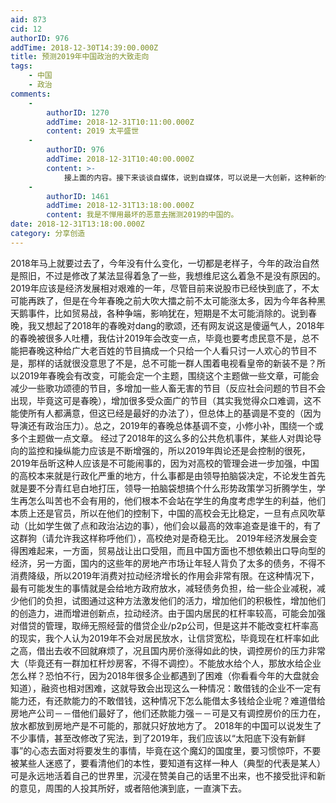 ```yaml
---
aid: 873
cid: 12
authorID: 976
addTime: 2018-12-30T14:39:00.000Z
title: 预测2019年中国政治的大致走向
tags:
    - 中国
    - 政治
comments:
    -
        authorID: 1270
        addTime: 2018-12-31T10:11:00.000Z
        content: 2019 太平盛世
    -
        authorID: 976
        addTime: 2018-12-31T10:40:00.000Z
        content: >-
            接上面的内容。接下来谈谈自媒体，说到自媒体，可以说是一大创新，这种新的传播媒介具有个性鲜明、差异化发展、闭环传播、传播速度快等特点，以微信公众号、今日头条为代表的自媒体在近年来发展迅猛。2019必然是自媒体衰落的一年，这不仅仅是因为自媒体内部的竞争和洗牌，更多的原因在于，dang不容许有人能够聚集众多个性（或价值观）相同的人，更不可能看着他们的意见领袖有话语权，他们只能容得下一种意见，一种价值观，任何能够争夺舆论导向的人在他们看来都是危险的，他们恨不得所有人都只沉浸在他们想象中的中国里！让所有人都认为中国的现状就是新闻联播里所呈现的太平盛世！至于为底层发声的人，他们是不愿看到的，事实上2018年的经济相当不景气，他们已经不敢公布真实的就业数据了，2019，他们必然更害怕有人借门槛极低的自媒体发声，再加上存在对当局有不同意见的自媒体的存在和一些人的反对意见，他们必然会受到压力，而根据过去一年他们的做法分析的结果来看，结果必然是堵住他们的嘴，以前还能头痛医头脚痛医脚，现在已经是哪里痛就堵住你的嘴，不让你发声了，2019年经济或许会有所好转（毕竟2018年已经差得不能再差了，和极差的2018相比什么都是好的），但是不会有太多的增长，但是某dang的宣传是不能少的，他们还是会说2019年取得了一些成就，稳中有进，2019年的经济建设成绩不错。
    -
        authorID: 1461
        addTime: 2018-12-31T13:18:00.000Z
        content: 我是不惮用最坏的恶意去揣测2019的中国的。
date: 2018-12-31T13:18:00.000Z
category: 分享创造
---
```


2018年马上就要过去了，今年没有什么变化，一切都是老样子，今年的政治自然是照旧，不过是修改了某法显得着急了一些，我想维尼这么着急不是没有原因的。 2019年应该是经济发展相对艰难的一年，尽管目前来说股市已经快到底了，不太可能再跌了，但是在今年春晚之前大吹大擂之前不太可能涨太多，因为今年各种黑天鹅事件，比如贸易战，各种争端，影响犹在，短期是不太可能消除的。说到春晚，我又想起了2018年的春晚对dang的歌颂，还有网友说这是傻逼气人，2018年的春晚被很多人吐槽，我估计2019年会改变一点，毕竟也要考虑民意不是，总不能把春晚这种给广大老百姓的节目搞成一个只给一个人看只讨一人欢心的节目不是，那样的话就很没意思了不是，总不可能一群人围着电视看皇帝的新装不是？所以2019年春晚会有改变，可能会定一个主题，围绕这个主题做一些文章，可能会减少一些歌功颂德的节目，多增加一些人畜无害的节目（反应社会问题的节目不会出现，毕竟这可是春晚），增加很多受众面广的节目（其实我觉得众口难调，这不能使所有人都满意，但这已经是最好的办法了），但总体上的基调是不变的（因为导演还有政治压力）。总之，2019年的春晚总体基调不变，小修小补，围绕一个或多个主题做一点文章。 经过了2018年的这么多的公共危机事件，某些人对舆论导向的监控和操纵能力应该是不断增强的，所以2019年舆论还是会控制的很死，2019年岳昕这种人应该是不可能闹事的，因为对高校的管理会进一步加强，中国的高校本来就是行政化严重的地方，什么事都是由领导拍脑袋决定，不论发生首先就是要不分青红皂白地打压，领导一拍脑袋想搞个什么形势政策学习折腾学生，学生再怎么叫苦也不会有用的，他们根本不会站在学生的角度考虑学生的利益，他们本质上还是官员，所以在他们的控制下，中国的高校会无比稳定，一旦有点风吹草动（比如学生做了点和政治沾边的事），他们会以最高的效率追查是谁干的，有了这群狗（请允许我这样称呼他们），高校绝对是奇稳无比。 2019年经济发展会变得困难起来，一方面，贸易战让出口受阻，而且中国方面也不想依赖出口导向型的经济，另一方面，国内的这些年的房地产市场让年轻人背负了太多的债务，不得不消费降级，所以2019年消费对拉动经济增长的作用会非常有限。在这种情况下，最有可能发生的事情就是会给地方政府放水，减轻债务负担，给一些企业减税，减少他们的负担，试图通过这种方法激发他们的活力，增加他们的积极性，增加他们的创造力，进而增进创新点，拉动经济。由于国内居民的杠杆率较高，可能会加强对借贷的管理，取缔无照经营的借贷企业/p2p公司，但是这并不能改变杠杆率高的现实，我个人认为2019年不会对居民放水，让信贷宽松，毕竟现在杠杆率如此之高，借出去收不回就麻烦了，况且国内房价涨得如此的快，调控房价的压力非常大（毕竟还有一群加杠杆炒房客，不得不调控）。不能放水给个人，那放水给企业怎么样？恐怕不行，因为2018年很多企业都遇到了困难（你看看今年的大盘就会知道），融资也相对困难，这就导致会出现这么一种情况：敢借钱的企业不一定有能力还，有还款能力的不敢借钱，这种情况下怎么能借太多钱给企业呢？难道借给房地产公司－－借他们最好了，他们还款能力强－－可是又有调控房价的压力在，放水都放到房地产是不可能的，那就只好放地方了。 2018年的中国可以说发生了不少事情，甚至改修改了宪法，到了2019年，我们应该以“太阳底下没有新鲜事”的心态去面对将要发生的事情，毕竟在这个魔幻的国度里，要习惯惊吓，不要被某些人迷惑了，要看清他们的本性，要知道有这样一种人（典型的代表是某人）可是永远地活着自己的世界里，沉浸在赞美自己的话里不出来，也不接受批评和新的意见，周围的人投其所好，或者陪他演到底，一直演下去。
